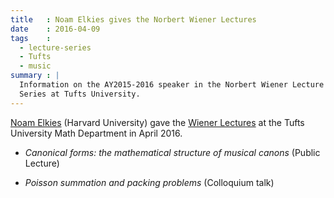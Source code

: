 ```yaml
---
title   : Noam Elkies gives the Norbert Wiener Lectures
date    : 2016-04-09
tags    :
  - lecture-series
  - Tufts
  - music
summary : |
  Information on the AY2015-2016 speaker in the Norbert Wiener Lecture
  Series at Tufts University.
---
```


[Noam Elkies] (Harvard University) gave the [Wiener Lectures] at the
Tufts University Math Department in April 2016.

  + *Canonical forms: the mathematical structure of musical
        canons* (Public Lecture)
      
  + *Poisson summation and packing problems* (Colloquium talk)
  

[Noam Elkies]: http://www.math.harvard.edu/~elkies/
[Wiener Lectures]: http://math.tufts.edu/seminars/lecturesWiener.htm
